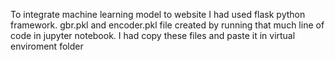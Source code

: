 To integrate machine learning model to website I had used flask python framework. 
gbr.pkl and encoder.pkl file created by running that much line of code in jupyter notebook.
I had copy these files and paste it in virtual enviroment folder
